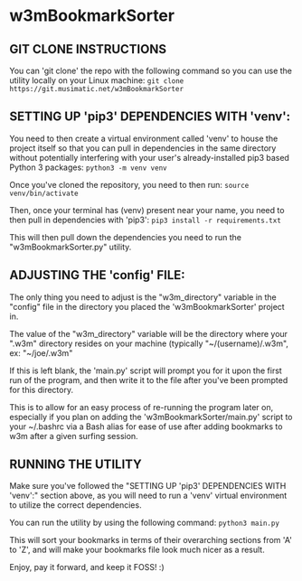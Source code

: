 # w3mBookmarkSorter

## GIT CLONE INSTRUCTIONS
You can 'git clone' the repo with the following command so you can use the utility locally on your Linux machine:
`git clone https://git.musimatic.net/w3mBookmarkSorter`

## SETTING UP 'pip3' DEPENDENCIES WITH 'venv':
You need to then create a virtual environment called 'venv' to house the project itself so that you can pull in dependencies in the
same directory without potentially interfering with your user's already-installed pip3 based Python 3 packages:
`python3 -m venv venv`

Once you've cloned the repository, you need to then run:
`source venv/bin/activate`

Then, once your terminal has (venv) present near your name, you need to then pull in dependencies with 'pip3':
`pip3 install -r requirements.txt`

This will then pull down the dependencies you need to run the "w3mBookmarkSorter.py" utility.

## ADJUSTING THE 'config' FILE:
The only thing you need to adjust is the "w3m_directory" variable in the "config" file in the directory you placed the 'w3mBookmarkSorter' project in. 

The value of the "w3m_directory" variable will be the directory where your ".w3m" directory resides on your machine (typically "~/(username)/.w3m", ex: "~/joe/.w3m"

If this is left blank, the 'main.py' script will prompt you for it upon the first run of the program, and then write it to the file after you've been prompted for this directory.

This is to allow for an easy process of re-running the program later on, especially if you plan on adding the 'w3mBookmarkSorter/main.py' script to your ~/.bashrc via a Bash alias for ease of use after adding bookmarks to w3m after a given surfing session.

## RUNNING THE UTILITY
Make sure you've followed the "SETTING UP 'pip3' DEPENDENCIES WITH 'venv':" section above, as you will need to run a 'venv' virtual environment to utilize the correct dependencies.

You can run the utility by using the following command:
`python3 main.py`

This will sort your bookmarks in terms of their overarching sections from 'A' to 'Z', and will make your bookmarks file look much nicer as a result.

Enjoy, pay it forward, and keep it FOSS! :)
